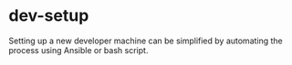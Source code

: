 # dev-setup
Setting up a new developer machine can be simplified by automating the process using Ansible or bash script.
